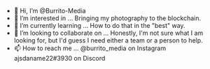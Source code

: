 - 👋 Hi, I’m @Burrito-Media
- 👀 I’m interested in ... Bringing my photography to the blockchain.
- 🌱 I’m currently learning ... How to do that in the "best" way.
- 💞️ I’m looking to collaborate on ... Honestly, I'm not sure what I am looking for, but I'd guess I need either a team or a person to help.
- 📫 How to reach me ... @burrito_media on Instagram ajsdaname22#3930 on Discord

<!---
Burrito-Media/Burrito-Media is a ✨ special ✨ repository because its `README.md` (this file) appears on your GitHub profile.
You can click the Preview link to take a look at your changes.
--->
